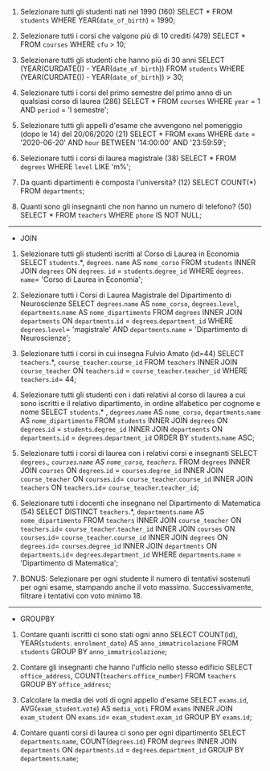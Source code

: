 1. Selezionare tutti gli studenti nati nel 1990 (160)
    SELECT * 
    FROM `students`
    WHERE YEAR(`date_of_birth`) = 1990;

2. Selezionare tutti i corsi che valgono più di 10 crediti (479)
    SELECT * 
    FROM `courses`
    WHERE `cfu` > 10;

3. Selezionare tutti gli studenti che hanno più di 30 anni
    SELECT (YEAR(CURDATE()) - YEAR(`date_of_birth`))
    FROM `students`
    WHERE (YEAR(CURDATE()) - YEAR(`date_of_birth`)) > 30;

4. Selezionare tutti i corsi del primo semestre del primo anno di un qualsiasi corso di
laurea (286)
    SELECT * 
    FROM `courses`
    WHERE `year` = 1 AND `period` = 'I semestre';

5. Selezionare tutti gli appelli d'esame che avvengono nel pomeriggio (dopo le 14) del
20/06/2020 (21)
    SELECT *
    FROM `exams`
    WHERE `date` = '2020-06-20' AND `hour` BETWEEN '14:00:00' AND '23:59:59';

6. Selezionare tutti i corsi di laurea magistrale (38)
    SELECT * 
    FROM `degrees`
    WHERE `level` LIKE 'm%';

7. Da quanti dipartimenti è composta l'università? (12)
    SELECT COUNT(*)
    FROM `departments`;

8. Quanti sono gli insegnanti che non hanno un numero di telefono? (50)
    SELECT * 
    FROM `teachers`
    WHERE `phone` IS NOT NULL;


------------------------------------------------------------------------------------------------------
- JOIN
1. Selezionare tutti gli studenti iscritti al Corso di Laurea in Economia
    SELECT `students`.*, `degrees`. `name` AS `nome_corso` 
    FROM `students`
    INNER JOIN `degrees`
    ON `degrees`. `id` = `students`.`degree_id`
    WHERE `degrees`. `name`= 'Corso di Laurea in Economia';

2. Selezionare tutti i Corsi di Laurea Magistrale del Dipartimento di Neuroscienze
    SELECT `degrees`.`name` AS `nome_corso`, `degrees`.`level`, `departments`.`name` AS `nome_dipartimento` 
    FROM `degrees`
    INNER JOIN `departments`
    ON `departments`.`id` = `degrees`.`department_id`
    WHERE `degrees`.`level`= 'magistrale' AND `departments`.`name` = 'Dipartimento di Neuroscienze';

3. Selezionare tutti i corsi in cui insegna Fulvio Amato (id=44)
    SELECT `teachers`.*, `course_teacher`.`course_id`
    FROM `teachers`
    INNER JOIN `course_teacher`
    ON `teachers`.`id` = `course_teacher`.`teacher_id`
    WHERE `teachers`.`id`= 44;

4. Selezionare tutti gli studenti con i dati relativi al corso di laurea a cui sono iscritti e il relativo dipartimento, in ordine alfabetico per cognome e nome
    SELECT `students`.* , `degrees`.`name` AS `nome_corso`, `departments`.`name` AS `nome_dipartimento` 
    FROM `students`
    INNER JOIN `degrees`
    ON `degrees`.`id` = `students`.`degree_id`
    INNER JOIN `departments`
    ON `departments`.`id` = `degrees`.`department_id`
    ORDER BY `students`.`name` ASC;

5. Selezionare tutti i corsi di laurea con i relativi corsi e insegnanti
    SELECT `degrees`.*, `courses`.`name` AS `nome_corso`, `teachers`.* 
    FROM `degrees`
    INNER JOIN `courses`
    ON `degrees`.`id` = `courses`.`degree_id`
    INNER JOIN `course_teacher`
    ON `courses`.`id`= `course_teacher`.`course_id`
    INNER JOIN `teachers`
    ON `teachers`.`id`= `course_teacher`.`teacher_id`;

6. Selezionare tutti i docenti che insegnano nel Dipartimento di Matematica (54)
    SELECT DISTINCT `teachers`.*, `departments`.`name` AS `nome_dipartimento` 
    FROM `teachers`
    INNER JOIN `course_teacher`
    ON `teachers`.`id`= `course_teacher`.`teacher_id`
    INNER JOIN `courses`
    ON `courses`.`id`= `course_teacher`.`course_id`
    INNER JOIN `degrees`
    ON `degrees`.`id`= `courses`.`degree_id`
    INNER JOIN `departments`
    ON `departments`.`id`= `degrees`.`department_id`
    WHERE `departments`.`name` = 'Dipartimento di Matematica';

7. BONUS: Selezionare per ogni studente il numero di tentativi sostenuti per ogni esame, stampando anche il voto massimo. Successivamente, filtrare i tentativi con voto minimo 18.

--------------------------------------------------------------------------------------------------------
- GROUPBY
1. Contare quanti iscritti ci sono stati ogni anno
    SELECT COUNT(id), YEAR(`students`. `enrolment_date`) AS `anno_immatricolazione`
    FROM `students`
    GROUP BY `anno_immatricolazione`;

2. Contare gli insegnanti che hanno l'ufficio nello stesso edificio
    SELECT `office_address`, COUNT(`teachers`.`office_number`)
    FROM `teachers`
    GROUP BY `office_address`;

3. Calcolare la media dei voti di ogni appello d'esame
    SELECT `exams`.`id`, AVG(`exam_student`.`vote`) AS `media_voti`
    FROM `exams`
    INNER JOIN `exam_student`
    ON `exams`.`id`= `exam_student`.`exam_id`
    GROUP BY `exams`.`id`;

4. Contare quanti corsi di laurea ci sono per ogni dipartimento
    SELECT `departments`.`name`, COUNT(`degrees`.`id`) 
    FROM `degrees`
    INNER JOIN `departments`
    ON `departments`.`id` = `degrees`.`department_id`
    GROUP BY `departments`.`name`;